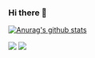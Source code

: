 ### Hi there 👋

<!--
**mitsuhiko-nozawa/mitsuhiko-nozawa** is a ✨ _special_ ✨ repository because its `README.md` (this file) appears on your GitHub profile.

Here are some ideas to get you started:

- 🔭 I’m currently working on ...
- 🌱 I’m currently learning ...
- 👯 I’m looking to collaborate on ...
- 🤔 I’m looking for help with ...
- 💬 Ask me about ...
- 📫 How to reach me: ...
- 😄 Pronouns: ...
- ⚡ Fun fact: ...
-->
[![Anurag's github stats](https://github-readme-stats.vercel.app/api/?username=mitsuhiko-nozawa)](https://github.com/anuraghazra/github-readme-stats)


<img align="center" src="https://github-readme-stats.vercel.app/api/pin/?username=mitsuhiko-nozawa&repo=github-readme-stats" />
<img align="center" src="https://github-readme-stats.vercel.app/api/pin/?username=mitsuhiko-nozawa&repo=convoychat" />

